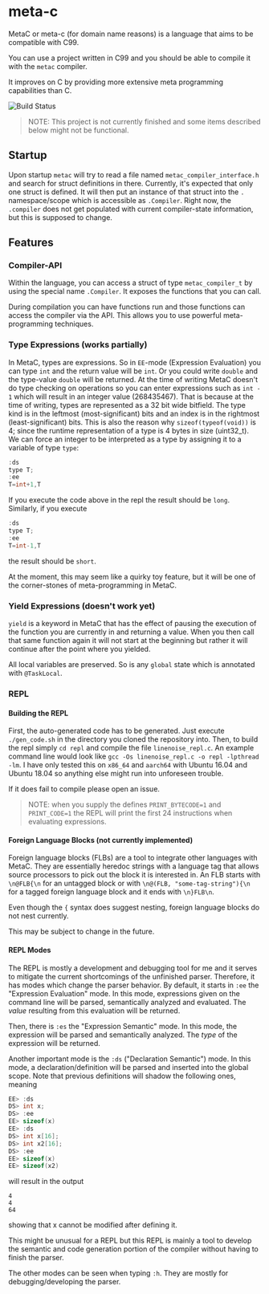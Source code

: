 # meta-c

MetaC or meta-c (for domain name reasons) is a language that aims to be compatible with C99.

You can use a project written in C99 and you should be able to compile it with the `metac` compiler.

It improves on C by providing more extensive meta programming capabilities than C.

![Build Status](https://github.com/UplinkCoder/metac/actions/workflows/ci.yml/badge.svg)

> NOTE: This project is not currently finished and some items described below might not be functional.

## Startup

Upon startup `metac` will try to read a file named `metac_compiler_interface.h` and search for struct definitions in there.
Currently, it's expected that only one struct is defined.
It will then put an instance of that struct into the `.` namespace/scope which is accessible as `.Compiler`.
Right now, the `.compiler` does not get populated with current compiler-state information, but this is supposed to change.

## Features

### Compiler-API

Within the language, you can access a struct of type `metac_compiler_t` by using the special name `.Compiler`.
It exposes the functions that you can call.

During compilation you can have functions run and those functions can access the compiler via the API.
This allows you to use powerful meta-programming techniques.

### Type Expressions (works partially)

In MetaC, types are expressions.
So in `EE`-mode (Expression Evaluation) you can type `int` and the return value will be `int`.
Or you could write `double` and the type-value `double` will be returned.
At the time of writing MetaC doesn't do type checking on operations so you can enter expressions such as
`int - 1` which will result in an integer value (268435467).
That is because at the time of writing, types are represented as a 32 bit wide bitfield.
The type kind is in the leftmost (most-significant) bits and an index is in the rightmost (least-significant) bits.
This is also the reason why `sizeof(typeof(void))` is 4; since the runtime representation of a type is 4 bytes in size (uint32_t).
We can force an integer to be interpreted as a type by assigning it to a variable of type `type`:

```C
:ds
type T;
:ee
T=int+1,T
```

If you execute the code above in the repl the result should be `long`.
Similarly, if you execute

```C
:ds
type T;
:ee
T=int-1,T
```

the result should be `short`.

At the moment, this may seem like a quirky toy feature, but it will be one of the corner-stones of meta-programming in MetaC.

### Yield Expressions (doesn't work yet)

`yield` is a keyword in MetaC that has the effect of pausing the execution of the function you are currently in and returning a value.
When you then call that same function again it will not start at the beginning but rather it will continue after the point where you yielded.

All local variables are preserved.
So is any `global` state which is annotated with `@TaskLocal`.

### REPL

#### Building the REPL

First, the auto-generated code has to be generated.
Just execute `./gen_code.sh` in the directory you cloned the repository into.
Then, to build the repl simply `cd repl` and compile the file `linenoise_repl.c`.
An example command line would look like `gcc -Os linenoise_repl.c -o repl -lpthread -lm`.
I have only tested this on `x86_64` and `aarch64` with Ubuntu 16.04 and Ubuntu 18.04 so anything else might run into unforeseen trouble.

If it does fail to compile please open an issue.

> NOTE: when you supply the defines `PRINT_BYTECODE=1` and `PRINT_CODE=1` the REPL will print the first 24 instructions when evaluating expressions.

#### Foreign Language Blocks (not currently implemented)

Foreign language blocks (FLBs) are a tool to integrate other languages with MetaC.
They are essentially heredoc strings with a language tag that allows source processors to pick out the block it is interested in.
An FLB starts with `\n@FLB{\n` for an untagged block or with `\n@(FLB, "some-tag-string"){\n` for a tagged foreign language block
and it ends with `\n}FLB\n`.

Even though the `{` syntax does suggest nesting, foreign language blocks do not nest currently.

This may be subject to change in the future.

#### REPL Modes

The REPL is mostly a development and debugging tool for me
and it serves to mitigate the current shortcomings of the unfinished parser.
Therefore, it has modes which change the parser behavior.
By default, it starts in `:ee` the "Expression Evaluation" mode.
In this mode, expressions given on the command line will be parsed, semantically analyzed and evaluated.
The _value_ resulting from this evaluation will be returned.

Then, there is `:es` the "Expression Semantic" mode.
In this mode, the expression will be parsed and semantically analyzed.
The _type_ of the expression will be returned.

Another important mode is the `:ds` ("Declaration Semantic") mode.
In this mode, a declaration/definition will be parsed and inserted into the global scope.
Note that previous definitions will shadow the following ones, meaning

```C
EE> :ds
DS> int x;
DS> :ee
EE> sizeof(x)
EE> :ds
DS> int x[16];
DS> int x2[16];
DS> :ee
EE> sizeof(x)
EE> sizeof(x2)
```

will result in the output

```text
4
4
64
```

showing that x cannot be modified after defining it.

This might be unusual for a REPL but this REPL is mainly
a tool to develop the semantic and code generation portion of the compiler
without having to finish the parser.

The other modes can be seen when typing `:h`.
They are mostly for debugging/developing the parser.
